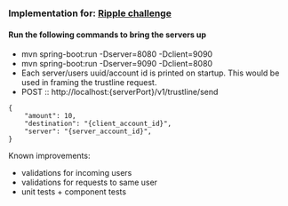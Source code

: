 ### Implementation for: [Ripple challenge](https://gist.github.com/sappenin/4e649235cc33f83c743801696a702ae3)

#### Run the following commands to bring the servers up
- mvn spring-boot:run -Dserver=8080 -Dclient=9090
- mvn spring-boot:run -Dserver=9090 -Dclient=8080
- Each server/users uuid/account id is printed on startup. This would be used in framing the trustline request.
- POST :: http://localhost:{serverPort}/v1/trustline/send
```$xslt
{
    "amount": 10,
    "destination": "{client_account_id}",
    "server": "{server_account_id}",
}
```

Known improvements:
- validations for incoming users
- validations for requests to same user
- unit tests + component tests


